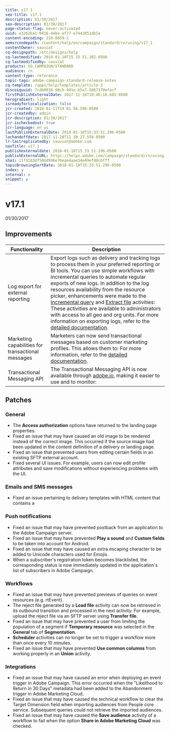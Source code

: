 ```yaml
---
title: v17.1
seo-title: v17.1
description: 01/30/2017
seo-description: 01/30/2017
page-status-flag: never-activated
uuid: e3262ba1-0416-44be-af77-e7442851db1e
content-encoding: ISO-8859-1
aemsrcnodepath: /content/help/en/campaign/standard/rn/using/v17_1
contentOwner: sauviat
cq-designpath: /etc/designs/help
cq-lastmodified: 2018-01-10T15 33 51.302-0500
cq-lastmodifiedby: sauviat
products: SG_CAMPAIGN/STANDARD
audience: rn
content-type: reference
topic-tags: adobe-campaign-standard-release-notes
cq-template: /apps/help/templates/article-3
discoiquuid: 7cd68916-90cb-401e-b5a7-5867170efacf
firstPublishExternalDate: 2017-11-16T10:46:16.685-0500
herogradient: light
isreadyforlocalization: false
jcr-created: 2018-01-11T19 01 56.596-0500
jcr-createdby: admin
jcr-description: 01/30/2017
jcr-ischeckedout: true
jcr-language: en_us
lastPublishExternalDate: 2018-01-10T15:33:51.296-0500
lochandoffdate: 2017-11-28T11 30 27.558-0500
lr-lastreplicatedby: sauviat@adobe.com
navTitle: v17.1
publishexternaldate: 2018-01-10T15 33 51.296-0500
publishExternalURL: https://helpx.adobe.com/campaign/standard/rn/using/v17_1.html
sha1: 11fd183d7506d996e76eae4aae34e49ef98cbfff
topicBrowsingSortDate: 2018-01-10T15:33:51.296-0500
index: y
internal: n
snippet: y
---
```


# v17.1

01/30/2017

## <p>Improvements</p>

|  Functionality  | Description  |
|---|---|
|  Log export for external reporting  | Export logs such as delivery and tracking logs to process them in your preferred reporting or BI tools. You can use simple workflows with incremental queries to automate regular exports of new logs. In addition to the log resources availability from the resource picker, enhancements were made to the [Incremental query](../../automating/using/incremental-query.md) and [Extract file](../../automating/using/extract-file.md) activities: These activities are available to administrators with access to all geo and org units. For more information on exporting logs, refer to the [detailed documentation](../../automating/using/exporting-logs.md).  |
|  Marketing capabilities for transactional messages  | Marketers can now send transactional messages based on customer marketing profiles. This allows them to: For more information, refer to the [detailed documentation](../../channels/using/profile-transactional-messages.md).  |
|  Transactional Messaging API  | The Transactional Messaging API is now available through [adobe.io](https://docs.campaign.adobe.com/doc/standard/en/adobeio.html), making it easier to use and to monitor:  |

## <p>Patches</p>

### <p>General</p>

* The **Access authorization** options have returned to the landing page properties.
* Fixed an issue that may have caused an old image to be rendered instead of the correct image. This occurred if the source image had been updated in the content definition of a delivery or landing page.
* Fixed an issue that prevented users from editing certain fields in an existing SFTP external account.
* Fixed several UI issues. For example, users can now edit profile attributes and save modifications without experiencing problems with the UI.

### <p>Emails and SMS messages</p>

* Fixed an issue pertaining to delivery templates with HTML content that contains a

### <p>Push notifications</p>

* Fixed an issue that may have prevented postback from an application to the Adobe Campaign server.
* Fixed an issue that may have prevented **Play a sound** and **Custom fields** to be taken into account for Android.
* Fixed an issue that may have caused an extra escaping character to be added to Unicode characters used for Emojis.
* When a subscriber's registration token becomes blacklisted, the corresponding status is now immediately updated in the application's list of subscribers in Adobe Campaign.

### <p>Workflows</p>

* Fixed an issue that may have prevented previews of queries on event resources (e.g. rtEvent).
* The reject file generated by a **Load file** activity can now be retrieved in its outbound transition and processed in the next activity. For example, upload the reject file via an SFTP server using **Transfer file**.
* Fixed an issue that may have prevented a user from limiting the population of a segment if **Temporary resource** was selected in the **General** tab of **Segmentation**.
* **Scheduler** activities can no longer be set to trigger a workflow more than once every 10 minutes.
* Fixed an issue that may have prevented **Use common columns** from working properly in an **Union** activity.

### <p>Integrations</p>

* Fixed an issue that may have caused an error when deploying an event trigger in Adobe Campaign. This error occurred when the "Likelihood to Return in 30 Days" metadata had been added to the Abandonment trigger in Adobe Marketing Cloud.
* Fixed an issue that may have caused the technical workflow to clear the Target Dimension field when importing audiences from People core service. Subsequent queries could not retrieve the imported audiences.
* Fixed an issue that may have caused the **Save audience** activity of a workflow to fail when the option **Share in Adobe Marketing Cloud** was checked.

